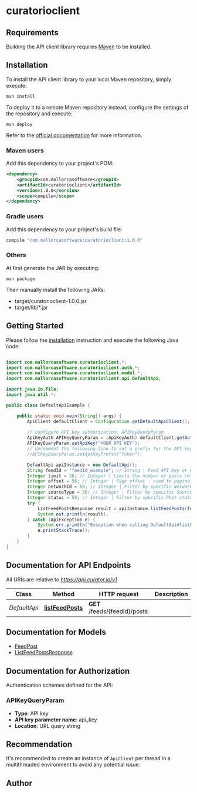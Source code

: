 # curatorioclient

## Requirements

Building the API client library requires [Maven](https://maven.apache.org/) to be installed.

## Installation

To install the API client library to your local Maven repository, simply execute:

```shell
mvn install
```

To deploy it to a remote Maven repository instead, configure the settings of the repository and execute:

```shell
mvn deploy
```

Refer to the [official documentation](https://maven.apache.org/plugins/maven-deploy-plugin/usage.html) for more information.

### Maven users

Add this dependency to your project's POM:

```xml
<dependency>
    <groupId>com.mallorcasoftware</groupId>
    <artifactId>curatorioclient</artifactId>
    <version>1.0.0</version>
    <scope>compile</scope>
</dependency>
```

### Gradle users

Add this dependency to your project's build file:

```groovy
compile "com.mallorcasoftware:curatorioclient:1.0.0"
```

### Others

At first generate the JAR by executing:

    mvn package

Then manually install the following JARs:

* target/curatorioclient-1.0.0.jar
* target/lib/*.jar

## Getting Started

Please follow the [installation](#installation) instruction and execute the following Java code:

```java

import com.mallorcasoftware.curatorioclient.*;
import com.mallorcasoftware.curatorioclient.auth.*;
import com.mallorcasoftware.curatorioclient.model.*;
import com.mallorcasoftware.curatorioclient.api.DefaultApi;

import java.io.File;
import java.util.*;

public class DefaultApiExample {

    public static void main(String[] args) {
        ApiClient defaultClient = Configuration.getDefaultApiClient();
        
        // Configure API key authorization: APIKeyQueryParam
        ApiKeyAuth APIKeyQueryParam = (ApiKeyAuth) defaultClient.getAuthentication("APIKeyQueryParam");
        APIKeyQueryParam.setApiKey("YOUR API KEY");
        // Uncomment the following line to set a prefix for the API key, e.g. "Token" (defaults to null)
        //APIKeyQueryParam.setApiKeyPrefix("Token");

        DefaultApi apiInstance = new DefaultApi();
        String feedId = "feedId_example"; // String | Feed API Key or Feed Public Key
        Integer limit = 56; // Integer | Limits the number of posts returned - defaults to 25, max is 100
        Integer offset = 56; // Integer | Page offset - used to paginate through the results
        Integer networkId = 56; // Integer | Filter by specific Network ID
        Integer sourceType = 56; // Integer | Filter by specific Source Type ID
        Integer status = 56; // Integer | Filter by specific Post status
        try {
            ListFeedPostsResponse result = apiInstance.listFeedPosts(feedId, limit, offset, networkId, sourceType, status);
            System.out.println(result);
        } catch (ApiException e) {
            System.err.println("Exception when calling DefaultApi#listFeedPosts");
            e.printStackTrace();
        }
    }
}

```

## Documentation for API Endpoints

All URIs are relative to *https://api.curator.io/v1*

Class | Method | HTTP request | Description
------------ | ------------- | ------------- | -------------
*DefaultApi* | [**listFeedPosts**](docs/DefaultApi.md#listFeedPosts) | **GET** /feeds/{feedId}/posts | 


## Documentation for Models

 - [FeedPost](docs/FeedPost.md)
 - [ListFeedPostsResponse](docs/ListFeedPostsResponse.md)


## Documentation for Authorization

Authentication schemes defined for the API:
### APIKeyQueryParam

- **Type**: API key
- **API key parameter name**: api_key
- **Location**: URL query string


## Recommendation

It's recommended to create an instance of `ApiClient` per thread in a multithreaded environment to avoid any potential issue.

## Author




